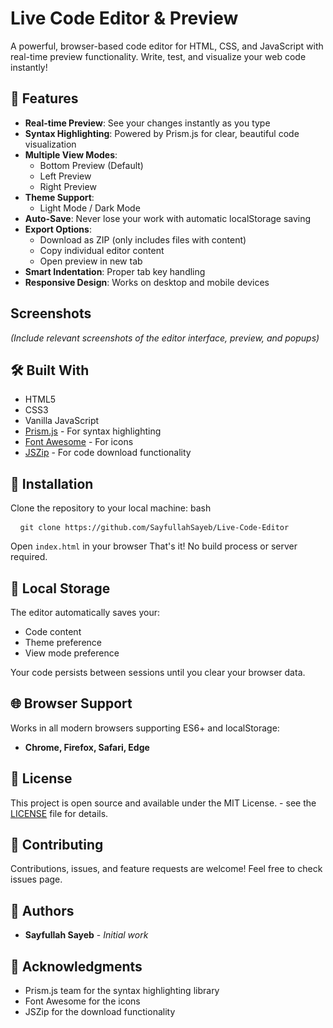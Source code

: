 # Live Code Editor & Preview 

A powerful, browser-based code editor for HTML, CSS, and JavaScript with real-time preview functionality. Write, test, and visualize your web code instantly!

## 🚀 Features

- **Real-time Preview**: See your changes instantly as you type
- **Syntax Highlighting**: Powered by Prism.js for clear, beautiful code visualization
- **Multiple View Modes**: 
  - Bottom Preview (Default)
  - Left Preview
  - Right Preview
- **Theme Support**: 
  - Light Mode / Dark Mode
- **Auto-Save**: Never lose your work with automatic localStorage saving
- **Export Options**:
  - Download as ZIP (only includes files with content)
  - Copy individual editor content
  - Open preview in new tab
- **Smart Indentation**: Proper tab key handling
- **Responsive Design**: Works on desktop and mobile devices

## Screenshots

*(Include relevant screenshots of the editor interface, preview, and popups)*


## 🛠️ Built With

- HTML5
- CSS3
- Vanilla JavaScript
- [Prism.js](https://prismjs.com/) - For syntax highlighting
- [Font Awesome](https://fontawesome.com/) - For icons
- [JSZip](https://stuk.github.io/jszip/) - For code download functionality


## 🔧 Installation

Clone the repository to your local machine: bash 

<pre> <code> git clone https://github.com/SayfullahSayeb/Live-Code-Editor </code> </pre> 

Open `index.html` in your browser That's it! No build process or server required.

## 🔐 Local Storage

The editor automatically saves your:
- Code content
- Theme preference
- View mode preference

Your code persists between sessions until you clear your browser data.

## 🌐 Browser Support

Works in all modern browsers supporting ES6+ and localStorage: 

- <strong> Chrome, Firefox, Safari, Edge </strong>

## 📝 License

This project is open source and available under the MIT License. - see the [LICENSE](LICENSE) file for details.

## 🤝 Contributing

Contributions, issues, and feature requests are welcome! Feel free to check issues page.

## 👥 Authors

- **Sayfullah Sayeb** - *Initial work*

## 🙏 Acknowledgments

- Prism.js team for the syntax highlighting library
- Font Awesome for the icons
- JSZip for the download functionality
